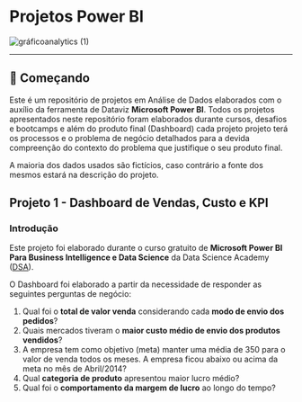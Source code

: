 # Projetos Power BI
 ![gráficoanalytics (1)](https://github.com/GleiceAraujo22/PowerBI-Projects/assets/111028971/afffcabe-b0a1-4ed3-8da7-d7a7009ca5ac)
*** 
## 🚀 Começando
Este é um repositório de projetos em Análise de Dados elaborados com o auxílio da ferramenta de Dataviz **Microsoft Power BI**. Todos os projetos apresentados neste repositório foram elaborados durante cursos, desafios e bootcamps e além do produto final (Dashboard) cada projeto projeto terá os processos e o problema de negócio detalhados para a devida compreenção do contexto do problema que justifique o seu produto final. 

A maioria dos dados usados são fictícios, caso contrário a fonte dos mesmos estará na descrição do projeto.


## Projeto 1 - Dashboard de Vendas, Custo e KPI  

### Introdução

Este projeto foi elaborado durante o curso gratuito de **Microsoft Power BI Para Business Intelligence e Data Science** da Data Science Academy ([DSA](https://www.datascienceacademy.com.br/)).  


O Dashboard foi elaborado a partir da necessidade de responder as seguintes perguntas de negócio:  

1. Qual foi o **total de valor venda** considerando cada **modo de envio dos pedidos**?  
2. Quais mercados tiveram o **maior custo médio de envio dos produtos vendidos**? 
3. A empresa tem como objetivo (meta) manter uma média de 350 para o valor de venda todos os meses. A empresa ficou abaixo ou acima da meta no mês de Abril/2014? 
4.  Qual **categoria de produto** apresentou maior lucro médio?  
5.  Qual foi o **comportamento da margem de lucro** ao longo do tempo? 

